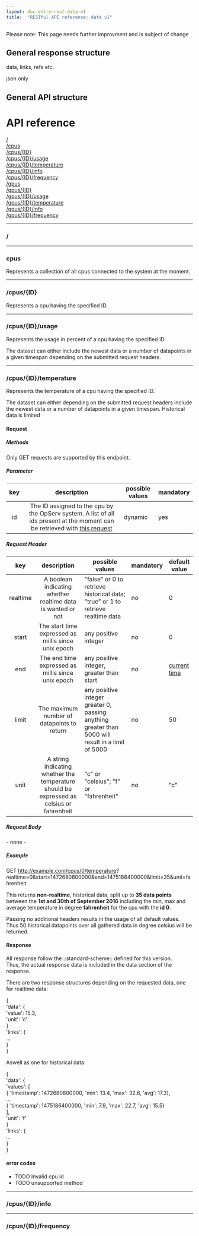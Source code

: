 ```yaml
---		  
layout: doc-entry-rest-data-v1
title:  "RESTful API reference: data v1"
---		 
```

  		  
Please note: This page needs further improvment and is subject of change

## General response structure		
	
data, links, refs etc.		
	
json only		
	
## General API structure		
	
# API reference		
	
[/](#)  		
[/cpus](#cpus)  		
[/cpus/{ID}](#cpusid)  		
[/cpus/{ID}/usage](#cpusidusage)  		
[/cpus/{ID}/temperature](#cpusidtemperature)  		
[/cpus/{ID}/info](#cpusidinfo)  		
[/cpus/{ID}/frequency](#cpusidfrequency)		
[/gpus](#gpus)  		
[/gpus/{ID}](#gpusid)  		
[/gpus/{ID}/usage](#gpusidusage)  		
[/gpus/{ID}/temperature](#gpusidtemperature)  		
[/gpus/{ID}/info](#gpusidinfo)  		
[/gpus/{ID}/frequency](#gpusidfrequency) 		
	
	
___		
### /		
	
___

### cpus
Represents a collection of all cpus connected to the system at the moment.		
	
___		
### /cpus/{ID}		
Represents a cpu having the specified ID.		
	
___		
### /cpus/{ID}/usage		
Represents the usage in percent of a cpu having the specified ID.		
	
The dataset can either include the newest data or a number of datapoints in a given timespan depending on the submitted request headers.  		
	
___		
### /cpus/{ID}/temperature		
Represents the temperature of a cpu having the specified ID.		
	
The dataset can either depending on the submitted request headers include the newest data or a number of datapoints in a given timespan. Historical data is limited 		
	
#### Request		
	
##### Methods		
	
Only GET requests are supported by this endpoint.		
	
##### Parameter		
	
|key|description|possible values|mandatory|		
|:---:|:-----:|---|---|		
|id|The ID assigned to the cpu by the OpServ system. A list of all ids present at the moment can be retrieved with [this request](#cpus)|dynamic|yes|		
	
##### Request Header		
	
|key|description|possible values|mandatory|default value|		
|:---:|:-----:|---|---|---|		
|realtime|A boolean indicating whether realtime data is wanted or not|"false" or 0 to retrieve historical data; "true" or 1 to retrieve realtime data|no|0|		
|start|The start time expressed as millis since unix epoch|any positive integer|no|0|		
|end|The end time expressed as millis since unix epoch|any positive integer, greater than start|no|[current time](https://currentmillis.com/)|		
|limit|The maximum number of datapoints to return|any positive integer greater 0, passing anything greater than 5000 will result in a limit of 5000|no|50|		
|unit|A string indicating whether the temperature should be expressed as celsius or fahrenheit|"c" or "celsius"; "f" or "fahrenheit"|no|"c"|		
	
##### Request Body		
	
\- none -		
	
##### Example		
	
   GET http://example.com/cpus/0/temperature?		
		   realtime=0&start=1472680800000&end=1475186400000&limit=35&unit=fahrenheit		
	
This returns **non-realtime**, historical data, split up to **35 data points** between the **1st and 30th of September 2016** including the min, max and average temperature in degree **fahrenheit** for the cpu with the **id 0**.		
   		
Passing no additional headers results in the usage of all default values. Thus 50 historical datapoints over all gathered data in degree celsius will be returned.		
	
#### Response		

All response follow the ::standard-scheme:: defined for this version.		
Thus, the actual response data is included in the data section of the response.		
	
There are two response structures depending on the requested data, one for realtime data:		
	
   {  		
	   'data': {		
		   'value': 15.3,		
		   'unit': 'c'		
	   }		
	   'links': {		
		   ...		
	   }		
   }		
	
Aswell as one for historical data:		
	
   {  		
	   'data': {		
		   'values': [		
		   { 'timestamp': 1472680800000, 'min': 13.4, 'max': 32.6, 'avg': 17.3},		
		   ...		
		   { 'timestamp': 1475186400000, 'min': 7.9, 'max': 22.7, 'avg': 15.5}		
		   ],		
		   'unit': 'f'		
	   }		
	   'links': {		
		   ...		
	   }		
   }		
	
#### error codes		
	
- TODO Invalid cpu id		
- TODO unsupported method		
	
___		
### /cpus/{ID}/info		
	
___		
### /cpus/{ID}/frequency

